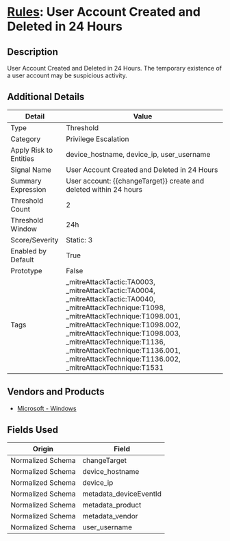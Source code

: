 # [Rules](README.md): User Account Created and Deleted in 24 Hours

## Description
User Account Created and Deleted in 24 Hours. The temporary existence of a user account may be suspicious activity.

## Additional Details
|Detail|Value|
|----|----|
|Type|Threshold|
|Category|Privilege Escalation|
|Apply Risk to Entities|device_hostname, device_ip, user_username|
|Signal Name|User Account Created and Deleted in 24 Hours|
|Summary Expression|User account: {{changeTarget}} create and deleted within 24 hours|
|Threshold Count|2|
|Threshold Window|24h|
|Score/Severity|Static: 3|
|Enabled by Default|True|
|Prototype|False|
|Tags|_mitreAttackTactic:TA0003, _mitreAttackTactic:TA0004, _mitreAttackTactic:TA0040, _mitreAttackTechnique:T1098, _mitreAttackTechnique:T1098.001, _mitreAttackTechnique:T1098.002, _mitreAttackTechnique:T1098.003, _mitreAttackTechnique:T1136, _mitreAttackTechnique:T1136.001, _mitreAttackTechnique:T1136.002, _mitreAttackTechnique:T1531|
## Vendors and Products
- [Microsoft - Windows](../products/1ff7546c-cb36-4a24-87f7-89d2cecc5761.md)


## Fields Used

|Origin|Field|
|----|----|
|Normalized Schema|changeTarget|
|Normalized Schema|device_hostname|
|Normalized Schema|device_ip|
|Normalized Schema|metadata_deviceEventId|
|Normalized Schema|metadata_product|
|Normalized Schema|metadata_vendor|
|Normalized Schema|user_username|


